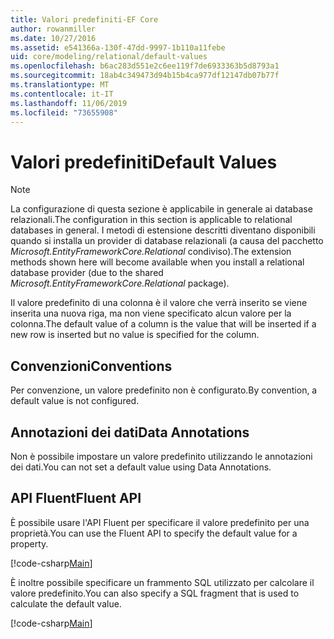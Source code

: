 ```yaml
---
title: Valori predefiniti-EF Core
author: rowanmiller
ms.date: 10/27/2016
ms.assetid: e541366a-130f-47dd-9997-1b110a11febe
uid: core/modeling/relational/default-values
ms.openlocfilehash: b6ac283d551e2c6ee119f7de6933363b5d8793a1
ms.sourcegitcommit: 18ab4c349473d94b15b4ca977df12147db07b77f
ms.translationtype: MT
ms.contentlocale: it-IT
ms.lasthandoff: 11/06/2019
ms.locfileid: "73655908"
---
```

# <a name="default-values"></a><span data-ttu-id="22732-102">Valori predefiniti</span><span class="sxs-lookup"><span data-stu-id="22732-102">Default Values</span></span>

> [!NOTE]  
> <span data-ttu-id="22732-103">La configurazione di questa sezione è applicabile in generale ai database relazionali.</span><span class="sxs-lookup"><span data-stu-id="22732-103">The configuration in this section is applicable to relational databases in general.</span></span> <span data-ttu-id="22732-104">I metodi di estensione descritti diventano disponibili quando si installa un provider di database relazionali (a causa del pacchetto *Microsoft.EntityFrameworkCore.Relational* condiviso).</span><span class="sxs-lookup"><span data-stu-id="22732-104">The extension methods shown here will become available when you install a relational database provider (due to the shared *Microsoft.EntityFrameworkCore.Relational* package).</span></span>

<span data-ttu-id="22732-105">Il valore predefinito di una colonna è il valore che verrà inserito se viene inserita una nuova riga, ma non viene specificato alcun valore per la colonna.</span><span class="sxs-lookup"><span data-stu-id="22732-105">The default value of a column is the value that will be inserted if a new row is inserted but no value is specified for the column.</span></span>

## <a name="conventions"></a><span data-ttu-id="22732-106">Convenzioni</span><span class="sxs-lookup"><span data-stu-id="22732-106">Conventions</span></span>

<span data-ttu-id="22732-107">Per convenzione, un valore predefinito non è configurato.</span><span class="sxs-lookup"><span data-stu-id="22732-107">By convention, a default value is not configured.</span></span>

## <a name="data-annotations"></a><span data-ttu-id="22732-108">Annotazioni dei dati</span><span class="sxs-lookup"><span data-stu-id="22732-108">Data Annotations</span></span>

<span data-ttu-id="22732-109">Non è possibile impostare un valore predefinito utilizzando le annotazioni dei dati.</span><span class="sxs-lookup"><span data-stu-id="22732-109">You can not set a default value using Data Annotations.</span></span>

## <a name="fluent-api"></a><span data-ttu-id="22732-110">API Fluent</span><span class="sxs-lookup"><span data-stu-id="22732-110">Fluent API</span></span>

<span data-ttu-id="22732-111">È possibile usare l'API Fluent per specificare il valore predefinito per una proprietà.</span><span class="sxs-lookup"><span data-stu-id="22732-111">You can use the Fluent API to specify the default value for a property.</span></span>

[!code-csharp[Main](../../../../samples/core/Modeling/FluentAPI/Relational/DefaultValue.cs?name=DefaultValue&highlight=9)]

<span data-ttu-id="22732-112">È inoltre possibile specificare un frammento SQL utilizzato per calcolare il valore predefinito.</span><span class="sxs-lookup"><span data-stu-id="22732-112">You can also specify a SQL fragment that is used to calculate the default value.</span></span>

[!code-csharp[Main](../../../../samples/core/Modeling/FluentAPI/Relational/DefaultValueSql.cs?name=DefaultValueSql&highlight=9)]
